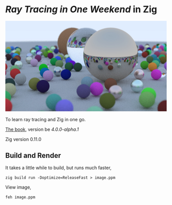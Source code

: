 # *Ray Tracing in One Weekend* in Zig

![image.jpg](image.jpg)

To learn ray tracing and Zig in one go.

[The book](https://raytracing.github.io/books/RayTracingInOneWeekend.html), version be *4.0.0-alpha.1*

Zig version 0.11.0

## Build and Render

It takes a little while to build, but runs much faster,

    zig build run -Doptimize=ReleaseFast > image.ppm

View image,

    feh image.ppm
